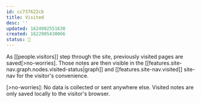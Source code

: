 ```yaml
---
id: cc737622cb
title: Visited
desc: ''
updated: 1624902551630
created: 1622905430066
status: 🌿
---
```


As [[people.visitors]] step through the site, previously visited pages are saved[>no-worries]. Those notes are then visible in the [[features.site-nav.graph.nodes.visited-status|graph]] and [[features.site-nav.visited]] site-nav for the visitor's convenience.

[>no-worries]: No data is collected or sent anywhere else. Visited notes are only saved locally to the visitor's browser.
